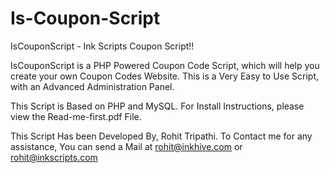 Is-Coupon-Script
================

IsCouponScript - Ink Scripts Coupon Script!!

IsCouponScript is a PHP Powered Coupon Code Script, which will help you create your own Coupon Codes Website.
This is a Very Easy to Use Script, with an Advanced Administration Panel. 

This Script is Based on PHP and MySQL. For Install Instructions, please view the Read-me-first.pdf File.

This Script Has been Developed By, Rohit Tripathi. To Contact me for any assistance, You can send a Mail at rohit@inkhive.com or rohit@inkscripts.com
